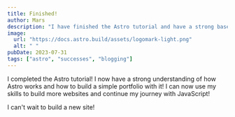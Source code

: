 ```yaml
---
title: Finished!
author: Mars
description: "I have finished the Astro tutorial and have a strong base for a portfolio!"
image:
  url: "https://docs.astro.build/assets/logomark-light.png"
  alt: " "
pubDate: 2023-07-31
tags: ["astro", "successes", "blogging"]
---
```


I completed the Astro tutorial! I now have a strong understanding of how Astro works and how to build a simple portfolio with it! I can now use my skills to build more websites and continue my journey with JavaScript!

I can't wait to build a new site!
